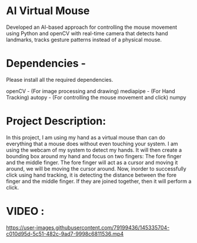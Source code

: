 # AI Virtual Mouse
Developed an AI-based approach for controlling the mouse movement using Python and openCV with real-time camera that detects hand landmarks, tracks gesture patterns instead of a physical mouse.

# Dependencies -

Please install all the required dependencies.

openCV - (For image processing and drawing)
mediapipe - (For Hand Tracking)
autopy - (For controlling the mouse movement and click)
numpy

# Project Description:

In this project, I am using my hand as a virtual mouse than can do everything that a mouse does without even touching your system. I am using the webcam of my system to detect my hands. It will then create a bounding box around my hand and focus on two fingers: The fore finger and the middle finger. The fore finger will act as a cursor and moving it around, we will be moving the cursor around. Now, inorder to successfully click using hand tracking, it is detecting the distance between the fore finger and the middle finger. If they are joined together, then it will perform a click.



# VIDEO :

https://user-images.githubusercontent.com/79199436/145335704-c010d95d-5c51-482c-9ad7-9998c6811536.mp4

